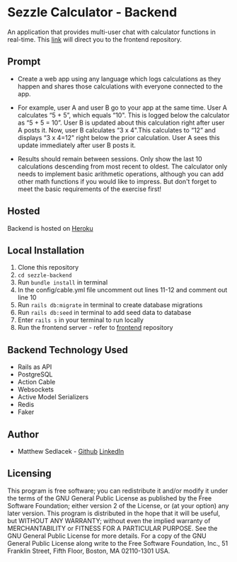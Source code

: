 # Sezzle Calculator - Backend

An application that provides multi-user chat with calculator functions in real-time. This [link](https://github.com/matthewsedlacek/sezzle-frontend) will direct you to the frontend repository.

## Prompt

- Create a web app using any language which logs calculations as they happen and shares those calculations with everyone connected to the app.

- For example, user A and user B go to your app at the same time. User A calculates “5 + 5”, which equals “10". This is logged below the calculator as “5 + 5 = 10”. User B is updated about this calculation right after user A posts it. Now, user B calculates “3 x 4".This calculates to “12” and displays “3 x 4=12" right below the prior calculation. User A sees this update immediately after user B posts it.

- Results should remain between sessions. Only show the last 10 calculations descending from most recent to oldest. The calculator only needs to implement basic arithmetic operations, although you can add other math functions if you would like to impress. But don't forget to meet the basic requirements of the exercise first!

## Hosted

Backend is hosted on [Heroku](https://sezzle-calculator-backend.herokuapp.com)

## Local Installation

1. Clone this repository
2. `cd sezzle-backend`
3. Run `bundle install` in terminal
4. In the config/cable.yml file uncomment out lines 11-12 and comment out line 10
5. Run `rails db:migrate` in terminal to create database migrations
6. Run `rails db:seed` in terminal to add seed data to database
7. Enter `rails s` in your terminal to run locally
8. Run the frontend server - refer to [frontend](https://github.com/matthewsedlacek/sezzle-frontend) repository

## Backend Technology Used

- Rails as API
- PostgreSQL
- Action Cable
- Websockets
- Active Model Serializers
- Redis
- Faker

## Author

- Matthew Sedlacek - [Github](https://github.com/matthewsedlacek) [LinkedIn](https://www.linkedin.com/in/matthew-sedlacek/)

## Licensing

This program is free software; you can redistribute it and/or modify it under the terms of the GNU General Public License as published by the Free Software Foundation; either version 2 of the License, or (at your option) any later version.
This program is distributed in the hope that it will be useful, but WITHOUT ANY WARRANTY; without even the implied warranty of MERCHANTABILITY or FITNESS FOR A PARTICULAR PURPOSE. See the GNU General Public License for more details.
For a copy of the GNU General Public License along write to the Free Software Foundation, Inc., 51 Franklin Street, Fifth Floor, Boston, MA 02110-1301 USA.
